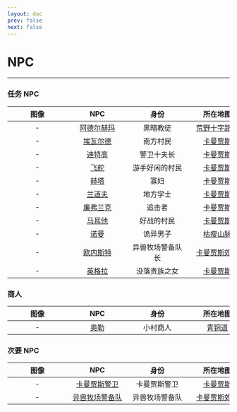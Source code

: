 ```yaml
---
layout: doc
prev: false
next: false
---
```


# NPC

---

### 任务 NPC

| 图像 | NPC | 身份 | 所在地图 |
| :-: | :-: | :-: | :-: |
| - | [阿德尔赫玛]() | 黑暗教徒 | [荒野十字路口] |
| - | [埃瓦尔德]() | 南方村民 | [卡曼贾斯] |
| - | [迪特高]() | 警卫十夫长 | [卡曼贾斯] |
| - | [飞舵]() | 游手好闲的村民 | [卡曼贾斯] |
| - | [赫塔]() | 寡妇 | [卡曼贾斯] |
| - | [兰道夫]() | 地方学士 | [卡曼贾斯] |
| - | [廉弗兰克]() | 追击者 | [卡曼贾斯] |
| - | [马耳他]() | 好战的村民 | [卡曼贾斯] |
| - | [诺曼]() | 诡异男子 | [枯瘦山脉] |
| - | [欧内斯特]() | 异兽牧场警备队长 | [卡曼贾斯郊外] |
| - | [英格拉]() | 没落贵族之女 | [卡曼贾斯] |

### 商人

| 图像 | NPC | 身份 | 所在地图 |
| :-: | :-: | :-: | :-: |
| - | [奥勒]() | 小村商人 | [青铜道] |

### 次要 NPC

| 图像 | NPC | 身份 | 所在地图 |
| :-: | :-: | :-: | :-: |
| - | [卡曼贾斯警卫]() | 卡曼贾斯警卫 | [卡曼贾斯] |
| - | [异兽牧场警备队]() | 异兽牧场警备队 | [卡曼贾斯郊外] |

[荒野十字路口]: #/
[卡曼贾斯]: #/
[卡曼贾斯郊外]: #/
[枯瘦山脉]: #/
[青铜道]: #/

<style type="text/css">
  img {max-width: 72px; max-height: 72px; margin: 0 auto;}
  th {min-width: 120px}
</style>
